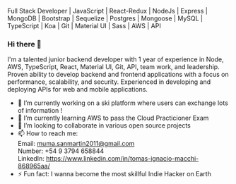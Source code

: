 
Full Stack Developer | JavaScript | React-Redux | NodeJs | Express | MongoDB | Bootstrap | Sequelize | Postgres | Mongoose | MySQL | TypeScript | Koa | Git | Material UI | Sass | AWS | API

### Hi there 👋

I'm a talented junior backend developer with 1 year of experience in Node, AWS, TypeScript, React, Material UI, Git, API, team work, and leadership. Proven ability to develop backend and frontend applications with a focus on performance, scalability, and security. Experienced in developing and deploying APIs for web and mobile applications.

- 🔭 I’m currently working on a ski platform where users can exchange lots of information !
- 🌱 I’m currently learning AWS to pass the Cloud Practicioner Exam
- 👯 I’m looking to collaborate in various open source projects
- 📫 How to reach me: <br/>
  Email:    muma.sanmartin2011@gmail.com <br/>
  Number:   +54 9 3794 658844 <br/>
  LinkedIn: https://www.linkedin.com/in/tomas-ignacio-macchi-868965aa/ <br/>
- ⚡ Fun fact: I wanna become the most skillful Indie Hacker on Earth


